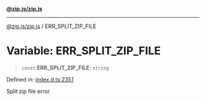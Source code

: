 [**@zip.js/zip.js**](../README.md)

***

[@zip.js/zip.js](../globals.md) / ERR\_SPLIT\_ZIP\_FILE

# Variable: ERR\_SPLIT\_ZIP\_FILE

> `const` **ERR\_SPLIT\_ZIP\_FILE**: `string`

Defined in: [index.d.ts:2351](https://github.com/gildas-lormeau/zip.js/blob/347f13e008678d1fc6f83418c2c38f7e3569d2a4/index.d.ts#L2351)

Split zip file error
